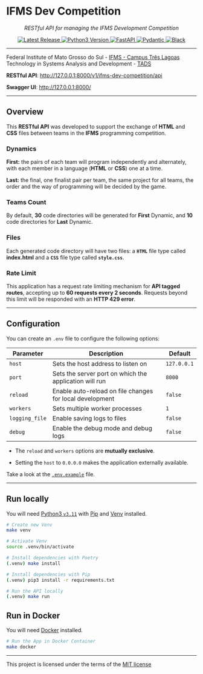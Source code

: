 # IFMS Dev Competition

<p align="center">
  <em>RESTful API for managing the IFMS Development Competition</em>
</p>
<p align="center">
  <a href="https://github.com/mauprogramador/ifms-dev-competition/releases/latest" target="_blank" rel="external" title="Latest Release">
    <img src="https://img.shields.io/github/v/tag/mauprogramador/ifms-dev-competition?logo=github&label=Release&color=E9711C" alt="Latest Release">
  </a>
  <a href="https://www.python.org/" target="_blank" rel="external" title="Python3 Version">
    <img src="https://img.shields.io/badge/Python-v3.11-FBDA4E?logo=python&logoColor=FFF&labelColor=3776AB" alt="Python3 Version">
  </a>
  <a href="https://fastapi.tiangolo.com/" target="_blank" rel="external" title="FastAPI">
    <img src="https://img.shields.io/badge/FastAPI-009688?logo=fastapi&logoColor=FFF" alt="FastAPI">
  </a>
  <a href="https://docs.pydantic.dev/latest/" target="_blank" rel="external" title="Pydantic">
    <img src="https://img.shields.io/badge/Pydantic-E92063?logo=pydantic&logoColor=FFF" alt="Pydantic">
  </a>
  <a href="https://black.readthedocs.io/en/stable/" target="_blank" rel="external" title="Black">
    <img src="https://img.shields.io/badge/Black-000?logo=readthedocs&logoColor=FFF" alt="Black">
  </a>
</p>

---

Federal Institute of Mato Grosso do Sul - <a href="https://www.ifms.edu.br/campi/campus-tres-lagoas" target="_blank" rel="external" title="IFMS - Campus Três Lagoas">IFMS - Campus Três Lagoas</a><br/>
Technology in Systems Analysis and Development - <a href="https://www.ifms.edu.br/campi/campus-tres-lagoas/cursos/graduacao/analise-e-desenvolvimento-de-sistemas" target="_blank" rel="external" title="TADS">TADS</a><br/>

**RESTful API**: <a href="http://127.0.0.1:8000/v1/ifms-dev-competition/api" target="_blank" rel="external" title="Web API">http://127.0.0.1:8000/v1/ifms-dev-competition/api</a>

**Swagger UI**: <a href="http://127.0.0.1:8000/docs" target="_blank" rel="external" title="Swagger UI">http://127.0.0.1:8000/</a>

---

## Overview

This **RESTful API** was developed to support the exchange of **HTML** and **CSS** files between teams in the **IFMS** programming competition.

### Dynamics

**First:** the pairs of each team will program independently and alternately, with each member in a language (**HTML** or **CSS**) one at a time.

**Last:** the final, one finalist pair per team, the same project for all teams, the order and the way of programming will be decided by the game.

### Teams Count

By default, **30** code directories will be generated for **First** Dynamic, and **10** code directories for **Last** Dynamic.

### Files

Each generated code directory will have two files: a **`HTML`** file type called **index.html** and a **`CSS`** file type called **`style.css`**.

### Rate Limit

This application has a request rate limiting mechanism for **API tagged routes**, accepting up to **60 requests every 2 seconds**. Requests beyond this limit will be responded with an **HTTP 429 error**.

---

## Configuration

You can create an `.env` file to configure the following options:

| **Parameter**  | **Description**                                          | **Default** |
| -------------- | -------------------------------------------------------- | ----------- |
| `host`         | Sets the host address to listen on                       | `127.0.0.1` |
| `port`         | Sets the server port on which the application will run   | `8000`      |
| `reload`       | Enable auto-reload on file changes for local development | `false`     |
| `workers`      | Sets multiple worker processes                           | `1`         |
| `logging_file` | Enable saving logs to files                              | `false`     |
| `debug`        | Enable the debug mode and debug logs                     | `false`     |

- The `reload` and `workers` options are **mutually exclusive**.

- Setting the `host` to `0.0.0.0` makes the application externally available.

Take a look at the [`.env.example`](./.env.example) file.

---

## Run locally

You will need <a href="https://www.python.org/downloads/release/python-3117/" target="_blank" rel="external" title="Python3.11">Python3 `v3.11`</a> with <a href="https://pip.pypa.io/en/stable/installation/" target="_blank" rel="external" title="Pip">Pip</a> and <a href="https://docs.python.org/3/library/venv.html" target="_blank" rel="external" title="Pip">Venv</a> installed.

```bash
# Create new Venv
make venv

# Activate Venv
source .venv/bin/activate

# Install dependencies with Poetry
(.venv) make install

# Install dependencies with Pip
(.venv) pip3 install -r requirements.txt

# Run the API locally
(.venv) make run
```

## Run in Docker

You will need <a href="https://www.docker.com/" target="_blank" rel="external" title="Docker">Docker</a> installed.

```bash
# Run the App in Docker Container
make docker
```

---

This project is licensed under the terms of the [MIT license](./LICENSE)
